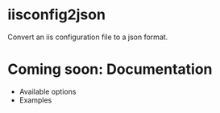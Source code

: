 # iisconfig2json
Convert an iis configuration file to a json format.

# Coming soon: Documentation
- Available options
- Examples
